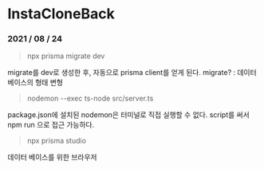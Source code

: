 # InstaCloneBack

### 2021 / 08 / 24

> npx prisma migrate dev

migrate를 dev로 생성한 후, 자동으로 prisma client를 얻게 된다.
migrate? : 데이터베이스의 형태 변형

> nodemon --exec ts-node src/server.ts

package.json에 설치된 nodemon은 터미널로 직접 실행할 수 없다.
script를 써서 npm run 으로 접근 가능하다.

> npx prisma studio

데이터 베이스를 위한 브라우저

